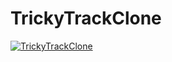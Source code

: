 # TrickyTrackClone

[![TrickyTrackClone](https://img.youtube.com/vi/QfhPyeleQRE)](https://www.youtube.com/watch?v=QfhPyeleQRE)
